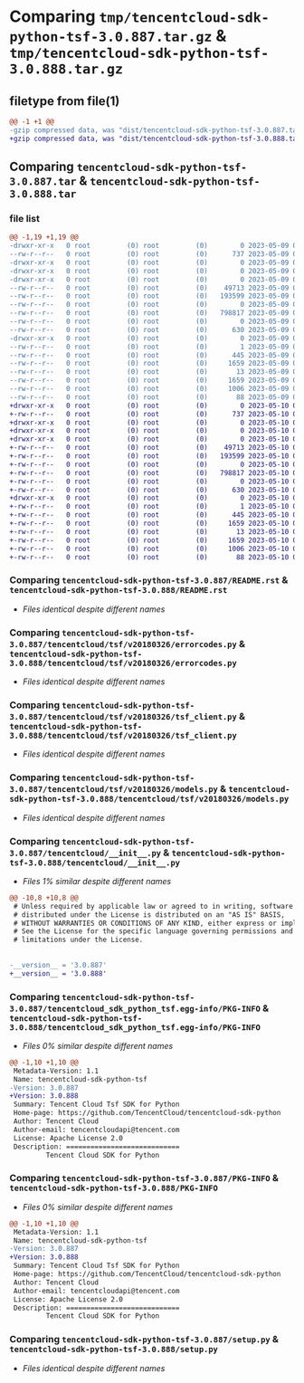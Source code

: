 # Comparing `tmp/tencentcloud-sdk-python-tsf-3.0.887.tar.gz` & `tmp/tencentcloud-sdk-python-tsf-3.0.888.tar.gz`

## filetype from file(1)

```diff
@@ -1 +1 @@
-gzip compressed data, was "dist/tencentcloud-sdk-python-tsf-3.0.887.tar", last modified: Tue May  9 03:24:15 2023, max compression
+gzip compressed data, was "dist/tencentcloud-sdk-python-tsf-3.0.888.tar", last modified: Wed May 10 02:58:49 2023, max compression
```

## Comparing `tencentcloud-sdk-python-tsf-3.0.887.tar` & `tencentcloud-sdk-python-tsf-3.0.888.tar`

### file list

```diff
@@ -1,19 +1,19 @@
-drwxr-xr-x   0 root         (0) root         (0)        0 2023-05-09 03:24:15.000000 tencentcloud-sdk-python-tsf-3.0.887/
--rw-r--r--   0 root         (0) root         (0)      737 2023-05-09 03:24:15.000000 tencentcloud-sdk-python-tsf-3.0.887/README.rst
-drwxr-xr-x   0 root         (0) root         (0)        0 2023-05-09 03:24:15.000000 tencentcloud-sdk-python-tsf-3.0.887/tencentcloud/
-drwxr-xr-x   0 root         (0) root         (0)        0 2023-05-09 03:24:15.000000 tencentcloud-sdk-python-tsf-3.0.887/tencentcloud/tsf/
-drwxr-xr-x   0 root         (0) root         (0)        0 2023-05-09 03:24:15.000000 tencentcloud-sdk-python-tsf-3.0.887/tencentcloud/tsf/v20180326/
--rw-r--r--   0 root         (0) root         (0)    49713 2023-05-09 03:24:15.000000 tencentcloud-sdk-python-tsf-3.0.887/tencentcloud/tsf/v20180326/errorcodes.py
--rw-r--r--   0 root         (0) root         (0)   193599 2023-05-09 03:24:15.000000 tencentcloud-sdk-python-tsf-3.0.887/tencentcloud/tsf/v20180326/tsf_client.py
--rw-r--r--   0 root         (0) root         (0)        0 2023-05-09 03:24:15.000000 tencentcloud-sdk-python-tsf-3.0.887/tencentcloud/tsf/v20180326/__init__.py
--rw-r--r--   0 root         (0) root         (0)   798817 2023-05-09 03:24:15.000000 tencentcloud-sdk-python-tsf-3.0.887/tencentcloud/tsf/v20180326/models.py
--rw-r--r--   0 root         (0) root         (0)        0 2023-05-09 03:24:15.000000 tencentcloud-sdk-python-tsf-3.0.887/tencentcloud/tsf/__init__.py
--rw-r--r--   0 root         (0) root         (0)      630 2023-05-09 03:24:15.000000 tencentcloud-sdk-python-tsf-3.0.887/tencentcloud/__init__.py
-drwxr-xr-x   0 root         (0) root         (0)        0 2023-05-09 03:24:15.000000 tencentcloud-sdk-python-tsf-3.0.887/tencentcloud_sdk_python_tsf.egg-info/
--rw-r--r--   0 root         (0) root         (0)        1 2023-05-09 03:24:15.000000 tencentcloud-sdk-python-tsf-3.0.887/tencentcloud_sdk_python_tsf.egg-info/dependency_links.txt
--rw-r--r--   0 root         (0) root         (0)      445 2023-05-09 03:24:15.000000 tencentcloud-sdk-python-tsf-3.0.887/tencentcloud_sdk_python_tsf.egg-info/SOURCES.txt
--rw-r--r--   0 root         (0) root         (0)     1659 2023-05-09 03:24:15.000000 tencentcloud-sdk-python-tsf-3.0.887/tencentcloud_sdk_python_tsf.egg-info/PKG-INFO
--rw-r--r--   0 root         (0) root         (0)       13 2023-05-09 03:24:15.000000 tencentcloud-sdk-python-tsf-3.0.887/tencentcloud_sdk_python_tsf.egg-info/top_level.txt
--rw-r--r--   0 root         (0) root         (0)     1659 2023-05-09 03:24:15.000000 tencentcloud-sdk-python-tsf-3.0.887/PKG-INFO
--rw-r--r--   0 root         (0) root         (0)     1006 2023-05-09 03:24:15.000000 tencentcloud-sdk-python-tsf-3.0.887/setup.py
--rw-r--r--   0 root         (0) root         (0)       88 2023-05-09 03:24:15.000000 tencentcloud-sdk-python-tsf-3.0.887/setup.cfg
+drwxr-xr-x   0 root         (0) root         (0)        0 2023-05-10 02:58:49.000000 tencentcloud-sdk-python-tsf-3.0.888/
+-rw-r--r--   0 root         (0) root         (0)      737 2023-05-10 02:58:49.000000 tencentcloud-sdk-python-tsf-3.0.888/README.rst
+drwxr-xr-x   0 root         (0) root         (0)        0 2023-05-10 02:58:49.000000 tencentcloud-sdk-python-tsf-3.0.888/tencentcloud/
+drwxr-xr-x   0 root         (0) root         (0)        0 2023-05-10 02:58:49.000000 tencentcloud-sdk-python-tsf-3.0.888/tencentcloud/tsf/
+drwxr-xr-x   0 root         (0) root         (0)        0 2023-05-10 02:58:49.000000 tencentcloud-sdk-python-tsf-3.0.888/tencentcloud/tsf/v20180326/
+-rw-r--r--   0 root         (0) root         (0)    49713 2023-05-10 02:58:49.000000 tencentcloud-sdk-python-tsf-3.0.888/tencentcloud/tsf/v20180326/errorcodes.py
+-rw-r--r--   0 root         (0) root         (0)   193599 2023-05-10 02:58:49.000000 tencentcloud-sdk-python-tsf-3.0.888/tencentcloud/tsf/v20180326/tsf_client.py
+-rw-r--r--   0 root         (0) root         (0)        0 2023-05-10 02:58:49.000000 tencentcloud-sdk-python-tsf-3.0.888/tencentcloud/tsf/v20180326/__init__.py
+-rw-r--r--   0 root         (0) root         (0)   798817 2023-05-10 02:58:49.000000 tencentcloud-sdk-python-tsf-3.0.888/tencentcloud/tsf/v20180326/models.py
+-rw-r--r--   0 root         (0) root         (0)        0 2023-05-10 02:58:49.000000 tencentcloud-sdk-python-tsf-3.0.888/tencentcloud/tsf/__init__.py
+-rw-r--r--   0 root         (0) root         (0)      630 2023-05-10 02:58:49.000000 tencentcloud-sdk-python-tsf-3.0.888/tencentcloud/__init__.py
+drwxr-xr-x   0 root         (0) root         (0)        0 2023-05-10 02:58:49.000000 tencentcloud-sdk-python-tsf-3.0.888/tencentcloud_sdk_python_tsf.egg-info/
+-rw-r--r--   0 root         (0) root         (0)        1 2023-05-10 02:58:49.000000 tencentcloud-sdk-python-tsf-3.0.888/tencentcloud_sdk_python_tsf.egg-info/dependency_links.txt
+-rw-r--r--   0 root         (0) root         (0)      445 2023-05-10 02:58:49.000000 tencentcloud-sdk-python-tsf-3.0.888/tencentcloud_sdk_python_tsf.egg-info/SOURCES.txt
+-rw-r--r--   0 root         (0) root         (0)     1659 2023-05-10 02:58:49.000000 tencentcloud-sdk-python-tsf-3.0.888/tencentcloud_sdk_python_tsf.egg-info/PKG-INFO
+-rw-r--r--   0 root         (0) root         (0)       13 2023-05-10 02:58:49.000000 tencentcloud-sdk-python-tsf-3.0.888/tencentcloud_sdk_python_tsf.egg-info/top_level.txt
+-rw-r--r--   0 root         (0) root         (0)     1659 2023-05-10 02:58:49.000000 tencentcloud-sdk-python-tsf-3.0.888/PKG-INFO
+-rw-r--r--   0 root         (0) root         (0)     1006 2023-05-10 02:58:49.000000 tencentcloud-sdk-python-tsf-3.0.888/setup.py
+-rw-r--r--   0 root         (0) root         (0)       88 2023-05-10 02:58:49.000000 tencentcloud-sdk-python-tsf-3.0.888/setup.cfg
```

### Comparing `tencentcloud-sdk-python-tsf-3.0.887/README.rst` & `tencentcloud-sdk-python-tsf-3.0.888/README.rst`

 * *Files identical despite different names*

### Comparing `tencentcloud-sdk-python-tsf-3.0.887/tencentcloud/tsf/v20180326/errorcodes.py` & `tencentcloud-sdk-python-tsf-3.0.888/tencentcloud/tsf/v20180326/errorcodes.py`

 * *Files identical despite different names*

### Comparing `tencentcloud-sdk-python-tsf-3.0.887/tencentcloud/tsf/v20180326/tsf_client.py` & `tencentcloud-sdk-python-tsf-3.0.888/tencentcloud/tsf/v20180326/tsf_client.py`

 * *Files identical despite different names*

### Comparing `tencentcloud-sdk-python-tsf-3.0.887/tencentcloud/tsf/v20180326/models.py` & `tencentcloud-sdk-python-tsf-3.0.888/tencentcloud/tsf/v20180326/models.py`

 * *Files identical despite different names*

### Comparing `tencentcloud-sdk-python-tsf-3.0.887/tencentcloud/__init__.py` & `tencentcloud-sdk-python-tsf-3.0.888/tencentcloud/__init__.py`

 * *Files 1% similar despite different names*

```diff
@@ -10,8 +10,8 @@
 # Unless required by applicable law or agreed to in writing, software
 # distributed under the License is distributed on an "AS IS" BASIS,
 # WITHOUT WARRANTIES OR CONDITIONS OF ANY KIND, either express or implied.
 # See the License for the specific language governing permissions and
 # limitations under the License.
 
 
-__version__ = '3.0.887'
+__version__ = '3.0.888'
```

### Comparing `tencentcloud-sdk-python-tsf-3.0.887/tencentcloud_sdk_python_tsf.egg-info/PKG-INFO` & `tencentcloud-sdk-python-tsf-3.0.888/tencentcloud_sdk_python_tsf.egg-info/PKG-INFO`

 * *Files 0% similar despite different names*

```diff
@@ -1,10 +1,10 @@
 Metadata-Version: 1.1
 Name: tencentcloud-sdk-python-tsf
-Version: 3.0.887
+Version: 3.0.888
 Summary: Tencent Cloud Tsf SDK for Python
 Home-page: https://github.com/TencentCloud/tencentcloud-sdk-python
 Author: Tencent Cloud
 Author-email: tencentcloudapi@tencent.com
 License: Apache License 2.0
 Description: ============================
         Tencent Cloud SDK for Python
```

### Comparing `tencentcloud-sdk-python-tsf-3.0.887/PKG-INFO` & `tencentcloud-sdk-python-tsf-3.0.888/PKG-INFO`

 * *Files 0% similar despite different names*

```diff
@@ -1,10 +1,10 @@
 Metadata-Version: 1.1
 Name: tencentcloud-sdk-python-tsf
-Version: 3.0.887
+Version: 3.0.888
 Summary: Tencent Cloud Tsf SDK for Python
 Home-page: https://github.com/TencentCloud/tencentcloud-sdk-python
 Author: Tencent Cloud
 Author-email: tencentcloudapi@tencent.com
 License: Apache License 2.0
 Description: ============================
         Tencent Cloud SDK for Python
```

### Comparing `tencentcloud-sdk-python-tsf-3.0.887/setup.py` & `tencentcloud-sdk-python-tsf-3.0.888/setup.py`

 * *Files identical despite different names*

